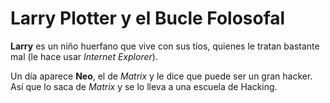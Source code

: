 # Larry Plotter y el Bucle Folosofal

**Larry** es un niño huerfano que vive con sus tíos, 
quienes le tratan bastante mal (le hace usar *Internet Explorer*).

Un día aparece **Neo**, el de *Matrix* y le dice que puede ser un gran hacker.
Así que lo saca de *Matrix* y se lo lleva a una escuela de Hacking.
